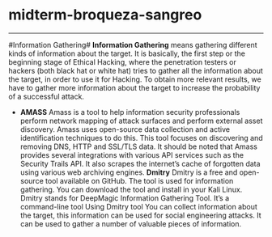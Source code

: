 # midterm-broqueza-sangreo
***
#Information Gathering#
**Information Gathering** means gathering different kinds of information about the target. It is basically, the first step or the beginning stage of Ethical Hacking, where the penetration testers or hackers (both black hat or white hat) tries to gather all the information about the target, in order to use it for Hacking. To obtain more relevant results, we have to gather more information about the target to increase the probability of a successful attack.
* **AMASS**
Amass is a tool to help information security professionals perform network mapping of attack surfaces and perform external asset discovery. Amass uses open-source data collection and active identification techniques to do this. This tool focuses on discovering and removing DNS, HTTP and SSL/TLS data. It should be noted that Amass provides several integrations with various API services such as the Security Trails API. It also scrapes the internet’s cache of forgotten data using various web archiving engines.
**Dmitry**
Dmitry is a free and open-source tool available on GitHub. The tool is used for information gathering. You can download the tool and install in your Kali Linux. Dmitry stands for DeepMagic Information Gathering Tool. It’s a command-line tool Using Dmitry tool You can collect information about the target, this information can be used for social engineering attacks. It can be used to gather a number of valuable pieces of information.

